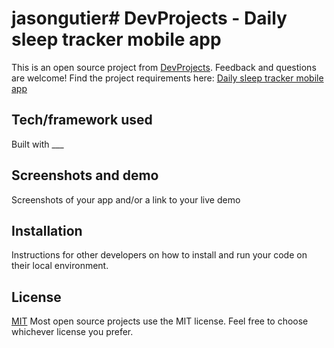 # jasongutier# DevProjects - Daily sleep tracker mobile app

This is an open source project from [DevProjects](http://www.codementor.io/projects). Feedback and questions are welcome!
Find the project requirements here: [Daily sleep tracker mobile app](https://www.codementor.io/projects/mobile/daily-sleep-tracker-mobile-app-c3bf3be75h)

## Tech/framework used
Built with ___

## Screenshots and demo
Screenshots of your app and/or a link to your live demo

## Installation
Instructions for other developers on how to install and run your code on their local environment.

## License
[MIT](https://choosealicense.com/licenses/mit/)
Most open source projects use the MIT license. Feel free to choose whichever license you prefer.
